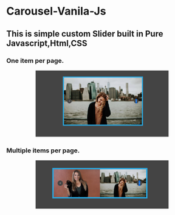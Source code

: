 # Carousel-Vanila-Js

## This is simple custom Slider built in Pure Javascript,Html,CSS
### One item per page.
<p align="center">
  <img src="one per page.PNG" width="350" alt="accessibility text">
</p>

### Multiple items per page.
<p align="center">
  <img src="Two per page.PNG" width="350" title="hover text">
</p>
